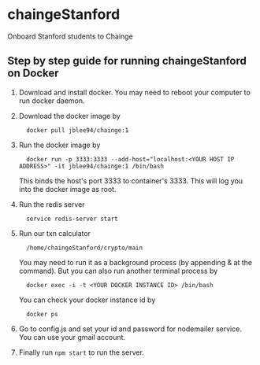 # chaingeStanford
Onboard Stanford students to Chainge


## Step by step guide for running chaingeStanford on Docker

1. Download and install docker. You may need to reboot your computer to run docker daemon.
1. Download the docker image by 
    ```
      docker pull jblee94/chainge:1
    ```
1. Run the docker image by 
    ```
      docker run -p 3333:3333 --add-host="localhost:<YOUR HOST IP ADDRESS>" -it jblee94/chainge:1 /bin/bash
    ```
    This binds the host's port 3333 to container's 3333. This will log you into the docker image as root.
1. Run the redis server
      ```
        service redis-server start
      ```
1. Run our txn calculator
    ```
      /home/chaingeStanford/crypto/main
    ```
    You may need to run it as a background process (by appending & at the command). But you can also run another terminal process by
    ```
      docker exec -i -t <YOUR DOCKER INSTANCE ID> /bin/bash
    ```

    You can check your docker instance id by
    ```
      docker ps
    ```
1. Go to config.js and set your id and password for nodemailer service. You can use your gmail account. 
1. Finally run ```npm start``` to run the server. 
